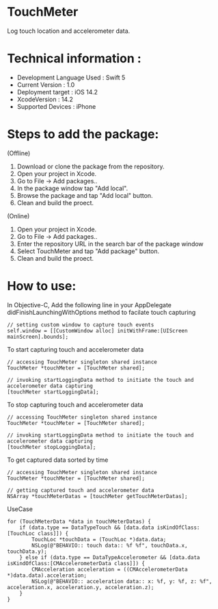 # TouchMeter
Log touch location and accelerometer data.

# Technical information :
- Development Language Used : Swift 5
- Current Version : 1.0
- Deployment target : iOS 14.2
- XcodeVersion : 14.2
- Supported Devices : iPhone

# Steps to add the package:
(Offline)
1. Download or clone the package from the repository.
2. Open your project in Xcode.
3. Go to File -> Add packages..
4. In the package window tap "Add local".
5. Browse the package and tap "Add local" button.
6. Clean and build the proect.

(Online)
1. Open your project in Xcode.
2. Go to File -> Add packages..
3. Enter the repository URL in the search bar of the package window
4. Select TouchMeter and tap "Add package" button.
5. Clean and build the proect.

# How to use:
In Objective-C,
Add the following line in your AppDelegate didFinishLaunchingWithOptions method to facilate touch capturing
```
// setting custom window to capture touch events
self.window = [[CustomWindow alloc] initWithFrame:[UIScreen mainScreen].bounds];
```

To start capturing touch and accelerometer data
```
// accessing TouchMeter singleton shared instance
TouchMeter *touchMeter = [TouchMeter shared];

// invoking startLoggingData method to initiate the touch and accelerometer data capturing
[touchMeter startLoggingData];
```

To stop capturing touch and accelerometer data
```
// accessing TouchMeter singleton shared instance
TouchMeter *touchMeter = [TouchMeter shared];

// invoking startLoggingData method to initiate the touch and accelerometer data capturing
[touchMeter stopLoggingData];
```

To get captured data sorted by time
```
// accessing TouchMeter singleton shared instance
TouchMeter *touchMeter = [TouchMeter shared];

// getting captured touch and accelerometer data
NSArray *touchMeterDatas = [touchMeter getTouchMeterDatas];
```

UseCase
```
for (TouchMeterData *data in touchMeterDatas) {
    if (data.type == DataTypeTouch && [data.data isKindOfClass:[TouchLoc class]]) {
        TouchLoc *touchData = (TouchLoc *)data.data;
        NSLog(@"BEHAVIO:: touch data:: %f %f", touchData.x, touchData.y);
    } else if (data.type == DataTypeAccelerometer && [data.data isKindOfClass:[CMAccelerometerData class]]) {
        CMAcceleration acceleration = ((CMAccelerometerData *)data.data).acceleration;
        NSLog(@"BEHAVIO:: acceleration data:: x: %f, y: %f, z: %f", acceleration.x, acceleration.y, acceleration.z);
    }
}
```



